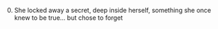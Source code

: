  0. She locked away a secret, deep inside herself, something she once knew to be true... but chose to forget 

